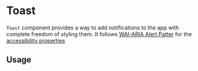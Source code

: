 # Toast

`Toast` component provides a way to add notifications to the app with complete
freedom of styling them. It follows
[WAI-ARIA Alert Patter](https://www.w3.org/TR/wai-aria-practices-1.2/#alert) for
the
[accessibility properties](https://www.w3.org/TR/wai-aria-practices-1.2/#wai-aria-roles-states-and-properties-0)

## Usage

<!-- IMPORT_EXAMPLE src/toast/stories/__js/ToastBasic.component.jsx -->

<!-- CODESANDBOX
link_title: Toast Basic - Open On Sandbox
js: src/toast/stories/__js/ToastBasic.component.jsx
-->

<!-- CODESANDBOX
link_title: Toast Styled - Open On Sandbox
js: src/toast/stories/__js/ToastStyled.component.jsx
utils: src/toast/stories/__js/Utils.component.jsx
css: src/toast/stories/ToastStyled.css
-->

<!-- CODESANDBOX
link_title: Toast CSS Animated - Open On Sandbox
js: src/toast/stories/__js/ToastCSSAnimated.component.jsx
utils: src/toast/stories/__js/Utils.component.jsx
css: src/toast/stories/ToastStyled.css
-->

<!-- CODESANDBOX
link_title: Toast React Spring - Open On Sandbox
js: src/toast/stories/__js/ToastReactSpring.component.jsx
utils: src/toast/stories/__js/Utils.component.jsx
css: src/toast/stories/ToastStyled.css
-->
